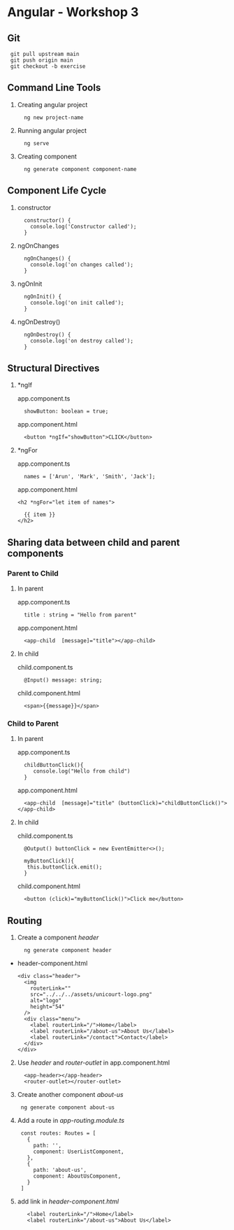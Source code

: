 # Angular - Workshop 3

## Git 
```
 git pull upstream main
 git push origin main
 git checkout -b exercise
```

## Command Line Tools

1.  Creating angular project
    ```
      ng new project-name
    ```
2.  Running angular project
    ```
      ng serve
    ```
3.  Creating component
    ```
      ng generate component component-name
    ```

## Component Life Cycle

1.  constructor
    ```
      constructor() {
        console.log('Constructor called');
      }
    ```
2.  ngOnChanges
    ```
      ngOnChanges() {
        console.log('on changes called');
      }
    ```
3.  ngOnInit
    ```
      ngOnInit() {
        console.log('on init called');
      }
    ```
4.  ngOnDestroy()
    ```
      ngOnDestroy() {
        console.log('on destroy called');
      }
    ```

## Structural Directives

1.  \*ngIf

    app.component.ts

    ```
      showButton: boolean = true;
    ```

    app.component.html

    ```
      <button *ngIf="showButton">CLICK</button>
    ```

2.  \*ngFor

    app.component.ts

    ```
      names = ['Arun', 'Mark', 'Smith', 'Jack'];
    ```

    app.component.html

    ```
    <h2 *ngFor="let item of names">

      {{ item }}
    </h2>
    ```

## Sharing data between child and parent components

### Parent to Child

1. In parent

   app.component.ts

   ```
     title : string = "Hello from parent"
   ```

   app.component.html

   ```
     <app-child  [message]="title"></app-child>
   ```

2. In child

   child.component.ts

   ```
     @Input() message: string;
   ```

   child.component.html

   ```
     <span>{{message}}</span>
   ```

### Child to Parent

1. In parent

   app.component.ts

   ```
     childButtonClick(){
        console.log("Hello from child")
     }
   ```

   app.component.html

   ```
     <app-child  [message]="title" (buttonClick)="childButtonClick()"></app-child>
   ```

2. In child

   child.component.ts

   ```
     @Output() buttonClick = new EventEmitter<>();

     myButtonClick(){
      this.buttonClick.emit();
     }
   ```

   child.component.html

   ```
     <button (click)="myButtonClick()">Click me</button>
   ```

## Routing

1. Create a component _header_

   ```
     ng generate component header
   ```
  - header-component.html
    ```
    <div class="header">
      <img
        routerLink=""
        src="../../../assets/unicourt-logo.png"
        alt="logo"
        height="54"
      />
      <div class="menu">
        <label routerLink="/">Home</label>
        <label routerLink="/about-us">About Us</label>
        <label routerLink="/contact">Contact</label>
      </div>
    </div>

    ```

2. Use _header_ and _router-outlet_ in app.component.html

   ```
     <app-header></app-header>
     <router-outlet></router-outlet>
   ```

3. Create another component _about-us_

   ```
    ng generate component about-us
   ```

4. Add a route in _app-routing.module.ts_
   ```
    const routes: Routes = [
      {
        path: '',
        component: UserListComponent,
      },
      {
        path: 'about-us',
        component: AboutUsComponent,
      }
    ]
   ```
5. add link in _header-component.html_

   ```
      <label routerLink="/">Home</label>
      <label routerLink="/about-us">About Us</label>
   ```
